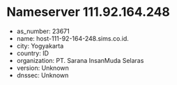 # Nameserver 111.92.164.248

* as_number: 23671
* name: host-111-92-164-248.sims.co.id.
* city: Yogyakarta
* country: ID
* organization: PT. Sarana InsanMuda Selaras
* version: Unknown
* dnssec: Unknown
